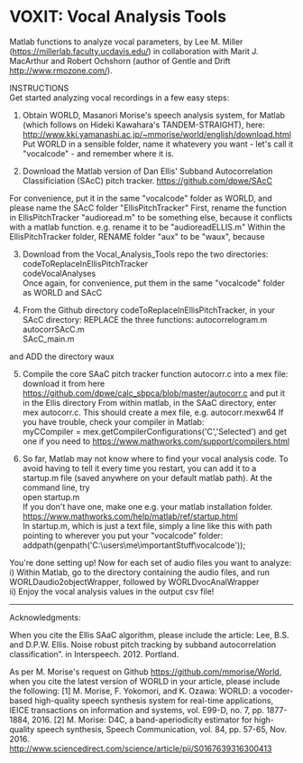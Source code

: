 # VOXIT: Vocal Analysis Tools
Matlab functions to analyze vocal parameters, by Lee M. Miller (https://millerlab.faculty.ucdavis.edu/) in collaboration with Marit J. MacArthur and Robert Ochshorn (author of Gentle and Drift http://www.rmozone.com/).

INSTRUCTIONS\
Get started analyzing vocal recordings in a few easy steps:

1) Obtain WORLD, Masanori Morise's speech analysis system, for Matlab (which follows on Hideki Kawahara's
TANDEM-STRAIGHT), here:\
http://www.kki.yamanashi.ac.jp/~mmorise/world/english/download.html \
Put WORLD in a sensible folder, name it whatevery you want - let's call it "vocalcode" - and remember where it is.

2) Download the Matlab version of Dan Ellis' Subband Autocorrelation Classificiation (SAcC) pitch tracker.
https://github.com/dpwe/SAcC 

For convenience, put it in the same "vocalcode" folder as WORLD, and please name the SAcC folder "EllisPitchTracker"
First, rename the function in EllisPitchTracker "audioread.m" to be something else, because it conflicts with a matlab function.
e.g. rename it to be "audioreadELLIS.m"
Within the EllisPitchTracker folder, RENAME folder "aux" to be "waux", because 

3) Download from the Vocal_Analysis_Tools repo the two directories:\
codeToReplaceInEllisPitchTracker\
codeVocalAnalyses\
Once again, for convenience, put them in the same "vocalcode" folder as WORLD and SAcC

4) From the Github directory codeToReplaceInEllisPitchTracker, in your SAcC directory:
REPLACE the three functions:
autocorrelogram.m\
autocorrSAcC.m\
SAcC_main.m

and ADD the directory waux

5) Compile the core SAaC pitch tracker function autocorr.c into a mex file:
download it from here https://github.com/dpwe/calc_sbpca/blob/master/autocorr.c and put it in the Ellis directory
From within matlab, in the SAaC directory, enter\
  mex autocorr.c. This should create a mex file, e.g. autocorr.mexw64
If you have trouble, check your compiler in Matlab:\
  myCCompiler = mex.getCompilerConfigurations('C','Selected')
		and get one if you need to https://www.mathworks.com/support/compilers.html

7) So far, Matlab may not know where to find your vocal analysis code. To avoid having to tell it every time you restart, you can add it to a startup.m file (saved anywhere on your default matlab path). At the command line, try\
  open startup.m\
If you don't have one, make one e.g. your matlab installation folder. https://www.mathworks.com/help/matlab/ref/startup.html \
In startup.m, which is just a text file, simply a line like this with path pointing to wherever you put your "vocalcode" folder: addpath(genpath('C:\users\me\importantStuff\vocalcode'));


You're done setting up!  Now for each set of audio files you want to analyze:\
i) Within Matlab, go to the directory containing the audio files, and run WORLDaudio2objectWrapper, followed by
	WORLDvocAnalWrapper\
ii) Enjoy the vocal analysis values in the output csv file!

___________________________________________________________________
Acknowledgments:

When you cite the Ellis SAaC algorithm, please include the article:
Lee, B.S. and D.P.W. Ellis. Noise robust pitch tracking by subband autocorrelation classification”. in Interspeech. 2012. Portland.

As per M. Morise's request on Github https://github.com/mmorise/World, when you cite the latest version of WORLD in your article, please include the following:
[1] M. Morise, F. Yokomori, and K. Ozawa: WORLD: a vocoder-based high-quality speech synthesis system for real-time applications, IEICE transactions on information and systems, vol. E99-D, no. 7, pp. 1877-1884, 2016.
[2] M. Morise: D4C, a band-aperiodicity estimator for high-quality speech synthesis, Speech Communication, vol. 84, pp. 57-65, Nov. 2016. http://www.sciencedirect.com/science/article/pii/S0167639316300413


